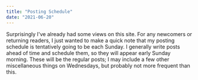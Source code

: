 ```yaml
---
title: "Posting Schedule"
date: "2021-06-20"
---
```


Surprisingly I've already had some views on this site. For any newcomers or returning readers, I just wanted to make a quick note that my posting schedule is tentatively going to be each Sunday. I generally write posts ahead of time and schedule them, so they will appear early Sunday morning. These will be the regular posts; I may include a few other miscellaneous things on Wednesdays, but probably not more frequent than this.
